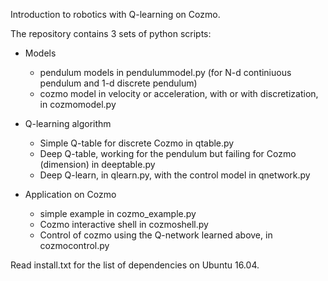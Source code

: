 Introduction to robotics with Q-learning on Cozmo.

The repository contains 3 sets of python scripts:

* Models
  - pendulum models in pendulummodel.py (for N-d continiuous pendulum and 1-d discrete pendulum)
  - cozmo model in velocity or acceleration, with or with discretization, in cozmomodel.py

* Q-learning algorithm
  - Simple Q-table for discrete Cozmo in qtable.py
  - Deep Q-table, working for the pendulum but failing for Cozmo (dimension) in deeptable.py
  - Deep Q-learn, in qlearn.py, with the control model in qnetwork.py

* Application on Cozmo
  - simple example in cozmo_example.py
  - Cozmo interactive shell in cozmoshell.py
  - Control of cozmo using the Q-network learned above, in cozmocontrol.py

Read install.txt for the list of dependencies on Ubuntu 16.04.
